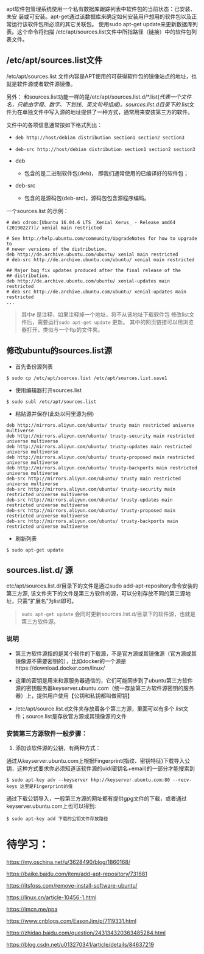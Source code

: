 apt软件包管理系统使用一个私有数据库跟踪列表中软件包的当前状态：已安装、未安 装或可安装。apt-get通过该数据库来确定如何安装用户想用的软件包以及正常运行该软件包所必须的其它关联包。 使用sudo apt-get update来更新数据库列表。这个命令将扫描 /etc/apt/sources.list文件中所指路径（链接）中的软件包列表文件。

## /etc/apt/sources.list文件
/etc/apt/sources.list 文件内容是APT使用的可获得软件包的镜像站点的地址，也就是软件源或者软件源镜像。

另外：
和sources.list功能一样的是/etc/apt/sources.list.d/*.list(*代表一个文件名，只能由字母、数字、下划线、英文句号组成)。sources.list.d目录下的*.list文件为在单独文件中写入源的地址提供了一种方式，通常用来安装第三方的软件。

文件中的各项信息通常按如下格式列出：
- `deb http://host/debian distribution section1 section2 section3`
- `deb-src http://host/debian distribution section1 section2 section3`

- deb
  - 包含的是二进制软件包(deb)， 即我们通常使用的已编译好的软件包；
- deb-src
  - 包含的是源码包(deb-src)，源码包包含源程序编码。
 

一个sources.list 的示例：

```shell
# deb cdrom:[Ubuntu 16.04.6 LTS _Xenial Xerus_ - Release amd64 (20190227)]/ xenial main restricted

# See http://help.ubuntu.com/community/UpgradeNotes for how to upgrade to
# newer versions of the distribution.
deb http://de.archive.ubuntu.com/ubuntu/ xenial main restricted
# deb-src http://de.archive.ubuntu.com/ubuntu/ xenial main restricted

## Major bug fix updates produced after the final release of the
## distribution.
deb http://de.archive.ubuntu.com/ubuntu/ xenial-updates main restricted
# deb-src http://de.archive.ubuntu.com/ubuntu/ xenial-updates main restricted
...

```
> 其中`#` 是注释，如果注释掉一个地址，将不从该地址下载软件包
> 修改list文件后，需要运行`sudo apt-get update` 更新。
> 其中的网页链接可以用浏览器打开，类似与一个ftp的文件夹。

## 修改ubuntu的sources.list源
- 首先备份源列表
```shell
$ sudo cp /etc/apt/sources.list /etc/apt/sources.list.save1
```
- 使用编辑器打开sources.list
```shell
$ sudo subl /etc/apt/sources.list
```
- 粘贴源并保存(此处以阿里源为例)
```shell 
deb http://mirrors.aliyun.com/ubuntu/ trusty main restricted universe multiverse 
deb http://mirrors.aliyun.com/ubuntu/ trusty-security main restricted universe multiverse 
deb http://mirrors.aliyun.com/ubuntu/ trusty-updates main restricted universe multiverse 
deb http://mirrors.aliyun.com/ubuntu/ trusty-proposed main restricted universe multiverse 
deb http://mirrors.aliyun.com/ubuntu/ trusty-backports main restricted universe multiverse 
deb-src http://mirrors.aliyun.com/ubuntu/ trusty main restricted universe multiverse 
deb-src http://mirrors.aliyun.com/ubuntu/ trusty-security main restricted universe multiverse 
deb-src http://mirrors.aliyun.com/ubuntu/ trusty-updates main restricted universe multiverse 
deb-src http://mirrors.aliyun.com/ubuntu/ trusty-proposed main restricted universe multiverse 
deb-src http://mirrors.aliyun.com/ubuntu/ trusty-backports main restricted universe multiverse
```
- 刷新列表
```shell
$ sudo apt-get update
```

## sources.list.d/ 源
etc/apt/sources.list.d/目录下的文件是通过sudo add-apt-repository命令安装的第三方源, 该文件夹下的文件是第三方软件的源，可以分别存放不同的第三源地址，只需“扩展名”为list即可。
> `sudo apt-get update` 会同时更新sources.list.d/目录下的软件源，也就是第三方软件源。

### 说明
- 第三方软件源指的是某个软件的下载源，不是官方源或其镜像源（官方源或其镜像源不需要密钥的），比如docker的一个源是https://download.docker.com/linux/

- 这里的密钥是用来和源服务器通信的，它们可能同步到了ubuntu第三方软件源的密钥服务器keyserver.ubuntu.com（统一存放第三方软件源密钥的服务器）上，提供用户使用【公钥和私钥都叫做密钥】

- /etc/apt/source.list.d文件夹存放着各个第三方源，里面可以有多个.list文件；source.list是存放官方源或其镜像源的文件

### 安装第三方源软件一般步骤：
1. 添加该软件源的公钥，有两种方式：

通过从keyserver.ubuntu.com上根据Fingerprint(指纹、密钥特征)下载导入公钥，这种方式要求你必须知道该软件源的uid(密钥名+email)的一部分才能搜索到
```shell
$ sudo apt-key adv --keyserver hkp://keyserver.ubuntu.com:80 --recv-keys 这里是Fingerprint的值
```

通过下载公钥导入，一般第三方源的网址都有提供gpg文件的下载，或者通过keyserver.ubuntu.com上也可以得到:
```shell
$ sudo apt-key add 下载的公钥文件存放路径
```


# 待学习：

https://my.oschina.net/u/3628490/blog/1860168/

https://baike.baidu.com/item/add-apt-repository/731681

https://itsfoss.com/remove-install-software-ubuntu/

https://linux.cn/article-10456-1.html

https://imcn.me/ppa

https://www.cnblogs.com/EasonJim/p/7119331.html

https://zhidao.baidu.com/question/243134320363485284.html

https://blog.csdn.net/u013270341/article/details/84637219
